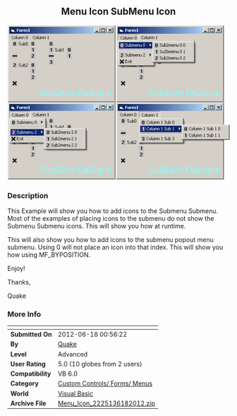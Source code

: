 ﻿<div align="center">

## Menu Icon SubMenu Icon

<img src="PIC20126181512727.gif">
</div>

### Description

This Example will show you how to add icons to the Submenu Submenu. Most of the examples of placing icons to the submenu do not show the Submenu Submenu icons. This will show you how at runtime.

This will also show you how to add icons to the submenu popout menu submenu. Using 0 will not place an icon into that index. This will show you how using MF_BYPOSITION.

Enjoy!

Thanks,

Quake
 
### More Info
 


<span>             |<span>
---                |---
**Submitted On**   |2012-06-18 00:56:22
**By**             |[Quake](https://github.com/Planet-Source-Code/PSCIndex/blob/master/ByAuthor/quake.md)
**Level**          |Advanced
**User Rating**    |5.0 (10 globes from 2 users)
**Compatibility**  |VB 6\.0
**Category**       |[Custom Controls/ Forms/  Menus](https://github.com/Planet-Source-Code/PSCIndex/blob/master/ByCategory/custom-controls-forms-menus__1-4.md)
**World**          |[Visual Basic](https://github.com/Planet-Source-Code/PSCIndex/blob/master/ByWorld/visual-basic.md)
**Archive File**   |[Menu\_Icon\_2225136182012\.zip](https://github.com/Planet-Source-Code/quake-menu-icon-submenu-icon__1-74398/archive/master.zip)








